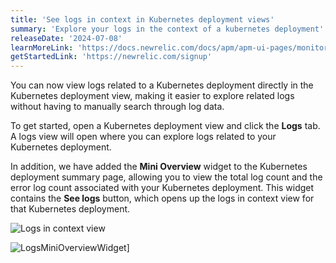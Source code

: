 ```yaml
---
title: 'See logs in context in Kubernetes deployment views'
summary: 'Explore your logs in the context of a kubernetes deployment'
releaseDate: '2024-07-08'
learnMoreLink: 'https://docs.newrelic.com/docs/apm/apm-ui-pages/monitoring/kubernetes-summary-page/#deployment-summary'
getStartedLink: 'https://newrelic.com/signup'
---
```


You can now view logs related to a Kubernetes deployment directly in the Kubernetes deployment view, making it easier to explore related logs without having to manually search through log data.

To get started, open a Kubernetes deployment view and click the **Logs** tab. A logs view will open where you can explore logs related to your Kubernetes deployment. 

In addition, we have added the **Mini Overview** widget to the Kubernetes deployment summary page, allowing you to view the total log count and the error log count associated with your Kubernetes deployment. This widget contains the **See logs** button, which opens up the logs in context view for that Kubernetes deployment.

![Logs in context view](/images/WhatsNewLogsInContextKubernetesDeployment.webp "A screenshot showing logs in context view for a kubernetes deployment")

![LogsMiniOverviewWidget](/images/WhatsNewMiniOverviewWidgetInKubernetesDeploymentSummaryPage.webp "A screenshot showing the LogsMiniOverviewWidget in the kubernetes deployment summary page")]
